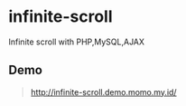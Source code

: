 # infinite-scroll
Infinite scroll with PHP,MySQL,AJAX

## Demo
> http://infinite-scroll.demo.momo.my.id/
